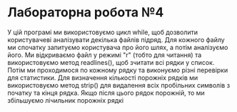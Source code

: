 # Лабораторна робота №4
У цій програмі ми використовуємо цикл while, щоб дозволити користувачеві аналізувати декілька файлів підряд. 
Для кожного файлу ми спочатку запитуємо користувача про його шлях, а потім аналізуємо його.
Ми відкриваємо файл у режимі "r" (тобто для читання) та використовуємо метод readlines(), 
щоб зчитати всі рядки у список. Потім ми проходимося по кожному рядку та виконуємо різні перевірки для статистики.
Для визначення кількості порожніх рядків ми використовуємо метод strip() для видалення всіх пробільних символів з початку та кінця рядка. Якщо після цього рядок порожній, то ми збільшуємо лічильник порожніх рядкі
